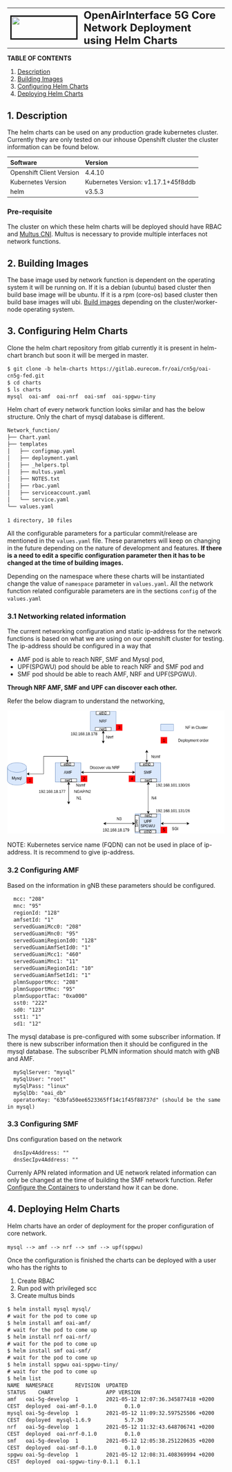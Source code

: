 <table style="border-collapse: collapse; border: none;">
  <tr style="border-collapse: collapse; border: none;">
    <td style="border-collapse: collapse; border: none;">
      <a href="http://www.openairinterface.org/">
         <img src="./images/oai_final_logo.png" alt="" border=3 height=50 width=150>
         </img>
      </a>
    </td>
    <td style="border-collapse: collapse; border: none; vertical-align: center;">
      <b><font size = "5">OpenAirInterface 5G Core Network Deployment using Helm Charts</font></b>
    </td>
  </tr>
</table>

**TABLE OF CONTENTS**

1.  [Description](#1-description)
3.  [Building Images](#2-building-images)
3.  [Configuring Helm Charts](#3-configuring-helm-charts)
4.  [Deploying Helm Charts](#4-deploying-helm-charts)


## 1. Description

The helm charts can be used on any production grade kubernetes cluster. Currently they are only tested on our inhouse Openshift cluster the cluster information can be found below.

| Software                 | Version                             |
|:------------------------ |:----------------------------------- |
| Openshift Client Version | 4.4.10                              |
| Kubernetes Version       | Kubernetes Version: v1.17.1+45f8ddb |
| helm                     | v3.5.3                              |

### Pre-requisite

The cluster on which these helm charts will be deployed should have RBAC and [Multus CNI](https://github.com/k8snetworkplumbingwg/multus-cni). Multus is necessary to provide multiple interfaces not network functions. 

## 2. Building Images

The base image used by network function is dependent on the operating system it will be running on. If it is a debian (ubuntu) based cluster then build base image will be ubuntu. If it is a rpm (core-os) based cluster then build base images will ubi. [Build images](./BUILD_IMAGES.md) depending on the cluster/worker-node operating system. 

## 3. Configuring Helm Charts

Clone the helm chart repository from gitlab currently it is present in helm-chart branch but soon it will be merged in master. 

```
$ git clone -b helm-charts https://gitlab.eurecom.fr/oai/cn5g/oai-cn5g-fed.git
$ cd charts
$ ls charts
mysql  oai-amf  oai-nrf  oai-smf  oai-spgwu-tiny
```

Helm chart of every network function looks similar and has the below structure. Only the chart of mysql database is different. 

```
Network_function/
├── Chart.yaml
├── templates
│   ├── configmap.yaml
│   ├── deployment.yaml
│   ├── _helpers.tpl
│   ├── multus.yaml
│   ├── NOTES.txt
│   ├── rbac.yaml
│   ├── serviceaccount.yaml
│   └── service.yaml
└── values.yaml 

1 directory, 10 files
```

All the configurable parameters for a particular commit/release are mentioned in the `values.yaml` file. These parameters will keep on changing in the future depending on the nature of development and features. **If there is a need to edit a specific configuration parameter then it has to be changed at the time of building images.** 

Depending on the namespace where these charts will be instantiated change the value of `namespace` parameter in `values.yaml`. All the network function related configurable parameters are in the sections `config` of the `values.yaml`

### 3.1 Networking related information

The current networking configuration and static ip-address for the network functions is based on what we are using on our openshift cluster for testing. The ip-address should be configured in a way that 

- AMF pod is able to reach NRF, SMF and Mysql pod, 
- UPF(SPGWU) pod should be able to reach NRF and SMF pod and 
- SMF pod should be able to reach AMF, NRF and UPF(SPGWU).  

**Through NRF AMF, SMF and UPF can discover each other.**

Refer the below diagram to understand the networking, 

![Helm Chart Deployment](./images/helm_diag.png)



NOTE: Kubernetes service name (FQDN) can not be used in place of ip-address. It is recommend to give ip-address. 

### 3.2 Configuring AMF

Based on the information in gNB these parameters should be configured. 
```
  mcc: "208"
  mnc: "95"
  regionId: "128"
  amfsetId: "1"
  servedGuamiMcc0: "208"
  servedGuamiMnc0: "95"
  servedGuamiRegionId0: "128"
  servedGuamiAmfSetId0: "1"
  servedGuamiMcc1: "460"
  servedGuamiMnc1: "11"
  servedGuamiRegionId1: "10"
  servedGuamiAmfSetId1: "1"
  plmnSupportMcc: "208"
  plmnSupportMnc: "95"
  plmnSupportTac: "0xa000"
  sst0: "222"
  sd0: "123"
  sst1: "1"
  sd1: "12"
```

The mysql database is pre-configured with some subscriber information. If there is new subscriber information then it should be configured in the mysql database. The subscriber PLMN information should match with gNB and AMF. 

```
  mySqlServer: "mysql"
  mySqlUser: "root"
  mySqlPass: "linux"
  mySqlDb: "oai_db"
  operatorKey: "63bfa50ee6523365ff14c1f45f88737d" (should be the same in mysql)
```

### 3.3 Configuring SMF

Dns configuration based on the network

```
  dnsIpv4Address: ""
  dnsSecIpv4Address: ""
```

Currenly APN related information and UE network related information can only be changed at the time of building the SMF network function. Refer [Configure the Containers](./CONFIGURE_CONTAINERS.md) to understand how it can be done. 

## 4. Deploying Helm Charts

Helm charts have an order of deployment for the proper configuration of core network. 

`mysql --> amf --> nrf --> smf --> upf(spgwu)`

Once the configuration is finished the charts can be deployed with a user who has the rights to

1. Create RBAC
2. Run pod with privileged scc
3. Create multus binds 

```
$ helm install mysql mysql/
# wait for the pod to come up
$ helm install amf oai-amf/
# wait for the pod to come up
$ helm install nrf oai-nrf/
# wait for the pod to come up
$ helm install smf oai-smf/
# wait for the pod to come up
$ helm install spgwu oai-spgwu-tiny/
# wait for the pod to come up
$ helm list
NAME  NAMESPACE       REVISION  UPDATED                                   STATUS    CHART                 APP VERSION
amf   oai-5g-develop  1         2021-05-12 12:07:36.345877418 +0200 CEST  deployed  oai-amf-0.1.0         0.1.0 
mysql oai-5g-develop  1         2021-05-12 11:09:32.597525506 +0200 CEST  deployed  mysql-1.6.9           5.7.30     
nrf   oai-5g-develop  1         2021-05-12 11:32:43.648706741 +0200 CEST  deployed  oai-nrf-0.1.0         0.1.0 
smf   oai-5g-develop  1         2021-05-12 12:05:38.251220635 +0200 CEST  deployed  oai-smf-0.1.0         0.1.0 
spgwu oai-5g-develop  1         2021-05-12 12:08:31.408369994 +0200 CEST  deployed  oai-spgwu-tiny-0.1.1  0.1.1 
```
